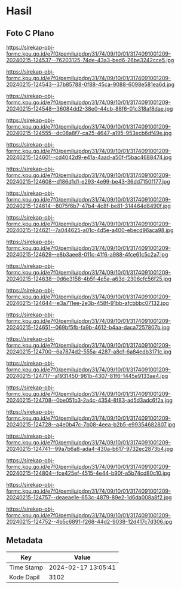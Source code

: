 # Hasil

## Foto C Plano

https://sirekap-obj-formc.kpu.go.id/e7f0/pemilu/pdpr/31/74/09/10/01/3174091001209-20240215-124537--76203125-74de-43a3-bed6-26be3242cce5.jpg

https://sirekap-obj-formc.kpu.go.id/e7f0/pemilu/pdpr/31/74/09/10/01/3174091001209-20240215-124543--37b85788-0f88-45ca-9088-6098e581ea6d.jpg

https://sirekap-obj-formc.kpu.go.id/e7f0/pemilu/pdpr/31/74/09/10/01/3174091001209-20240215-124548--36084dd2-38e0-44cb-88f6-01c318af8dae.jpg

https://sirekap-obj-formc.kpu.go.id/e7f0/pemilu/pdpr/31/74/09/10/01/3174091001209-20240215-124555--dc08a8f7-ca25-4647-a195-953ecb6df49e.jpg

https://sirekap-obj-formc.kpu.go.id/e7f0/pemilu/pdpr/31/74/09/10/01/3174091001209-20240215-124601--cd4042d9-e41a-4aad-a50f-f5bac4688474.jpg

https://sirekap-obj-formc.kpu.go.id/e7f0/pemilu/pdpr/31/74/09/10/01/3174091001209-20240215-124608--d186d1d1-e293-4e99-be43-36dd7150f177.jpg

https://sirekap-obj-formc.kpu.go.id/e7f0/pemilu/pdpr/31/74/09/10/01/3174091001209-20240215-124614--8075f6b7-47b4-4c8f-be81-314464d8490f.jpg

https://sirekap-obj-formc.kpu.go.id/e7f0/pemilu/pdpr/31/74/09/10/01/3174091001209-20240215-124621--7a044625-a01c-4d5e-a400-ebecd96aca98.jpg

https://sirekap-obj-formc.kpu.go.id/e7f0/pemilu/pdpr/31/74/09/10/01/3174091001209-20240215-124629--e8b3aee8-011c-41f6-a988-4fce61c5c2a7.jpg

https://sirekap-obj-formc.kpu.go.id/e7f0/pemilu/pdpr/31/74/09/10/01/3174091001209-20240215-124638--0d6e3158-4b5f-4e5a-a63d-2306cfc56f25.jpg

https://sirekap-obj-formc.kpu.go.id/e7f0/pemilu/pdpr/31/74/09/10/01/3174091001209-20240215-124644--e3a711ee-2e3b-458f-91bb-afcbbbc07132.jpg

https://sirekap-obj-formc.kpu.go.id/e7f0/pemilu/pdpr/31/74/09/10/01/3174091001209-20240215-124651--069bf5fb-fa9b-4612-b4aa-daca7257807b.jpg

https://sirekap-obj-formc.kpu.go.id/e7f0/pemilu/pdpr/31/74/09/10/01/3174091001209-20240215-124700--6a7874d2-555a-4287-a8cf-6a84edb3171c.jpg

https://sirekap-obj-formc.kpu.go.id/e7f0/pemilu/pdpr/31/74/09/10/01/3174091001209-20240215-124717--a1931450-961b-4307-81f6-1445e9133ae4.jpg

https://sirekap-obj-formc.kpu.go.id/e7f0/pemilu/pdpr/31/74/09/10/01/3174091001209-20240215-124708--0be051b3-2a4c-4354-8f83-ad5d3adc6f2a.jpg

https://sirekap-obj-formc.kpu.go.id/e7f0/pemilu/pdpr/31/74/09/10/01/3174091001209-20240215-124728--a4e0b47c-7b08-4eea-b2b5-e99354682807.jpg

https://sirekap-obj-formc.kpu.go.id/e7f0/pemilu/pdpr/31/74/09/10/01/3174091001209-20240215-124741--99a7b6a8-ada4-430a-b617-9732ec2873b4.jpg

https://sirekap-obj-formc.kpu.go.id/e7f0/pemilu/pdpr/31/74/09/10/01/3174091001209-20240215-124804--fce425ef-4515-4e44-b90f-a5b74cd80c10.jpg

https://sirekap-obj-formc.kpu.go.id/e7f0/pemilu/pdpr/31/74/09/10/01/3174091001209-20240215-124757--deaeae1e-653c-4879-89e2-1d6da008a8f2.jpg

https://sirekap-obj-formc.kpu.go.id/e7f0/pemilu/pdpr/31/74/09/10/01/3174091001209-20240215-124752--4b5c6891-f268-44d2-9038-12d417c7d306.jpg


## Metadata

| Key        | Value               |
| ---------- | ------------------- |
| Time Stamp | 2024-02-17 13:05:41 |
| Kode Dapil | 3102                |



